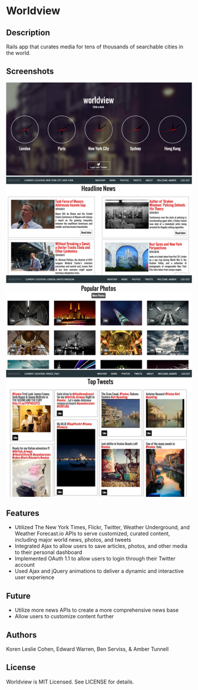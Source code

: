 # Worldview

## Description

Rails app that curates media for tens of thousands of searchable cities in the world. 


## Screenshots

![Alt text](/public/screenshot-main.png "Main Page")
![Alt text](/public/screenshot-news-section.png "Headline News")
![Alt text](/public/screenshot-photos-section.png "Popular Photos")
![Alt text](/public/screenshot-tweets-section.png "Top Tweets")

## Features

+ Utilized The New York Times, Flickr, Twitter, Weather Underground, and Weather Forecast.io APIs to serve customized, curated content, including major world news, photos, and tweets
+ Integrated Ajax to allow users to save articles, photos, and other media to their personal dashboard
+ Implemented OAuth 1.1 to allow users to login through their Twitter account 
+ Used Ajax and jQuery animations to deliver a dynamic and interactive user experience


## Future

+ Utilize more news APIs to create a more comprehensive news base
+ Allow users to customize content further 


## Authors

Koren Leslie Cohen, Edward Warren, Ben Serviss, & Amber Tunnell 


## License

Worldview is MIT Licensed. See LICENSE for details.
